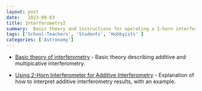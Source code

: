 ```yaml
---
layout: post
date:   2023-08-03
title: Interferometry2
summary:  Basic theory and instructions for operating a 2-horn interferometer
tags: ['School-Teachers', 'Students', 'Hobbyists' ]
categories: ['Astronomy'] 
---
```



+ [Basic theory of interferometry](https://wvurail.org/dspira-lessons/FilesUploaded/Interferometry_theory.pdf) - Basic theory describing additive and multipicative interferometry.
    

+ [Using 2-Horn Interferometer for Additive Interferometry](https://wvurail.org/dspira-lessons/FilesUploaded/Interferometry_Additive_experimental.pdf) - Explanation of how to interpret additive interferometry results, with an example.

    
